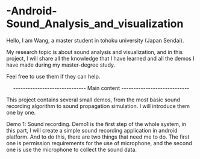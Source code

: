 # -Android-Sound_Analysis_and_visualization

Hello, I am Wang, a master student in tohoku university (Japan Sendai). 
  
My research topic is about sound analysis and visualization, and in this project, I will share all the knowledge that I have learned and all the demos I have made during my master-degree study.   
  
Feel free to use them if they can help.  

<p align="center">------------------------------ Main content ----------------------------</p>
  
This project contains several small demos, from the most basic sound recording algorithm to sound propagation simulation. I will introduce them one by one.  

Demo 1: Sound recording.
    Demo1 is the first step of the whole system, in this part, I will create a simple sound recording application in android platform. And to do this, there are two things that need me to do. The first one is permission requirements for the use of microphone, and the second one is use the microphone to collect the sound data.  
